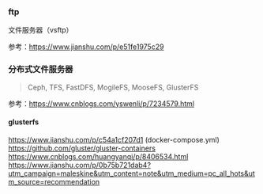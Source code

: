 ### ftp
文件服务器（vsftp）

参考：https://www.jianshu.com/p/e51fe1975c29

### 分布式文件服务器
> Ceph, TFS, FastDFS, MogileFS, MooseFS, GlusterFS

参考：https://www.cnblogs.com/yswenli/p/7234579.html

#### glusterfs
https://www.jianshu.com/p/c54a1cf207d1 (docker-compose.yml)<br/>
https://github.com/gluster/gluster-containers<br/>
https://www.cnblogs.com/huangyanqi/p/8406534.html<br/>
https://www.jianshu.com/p/0b75b721dab4?utm_campaign=maleskine&utm_content=note&utm_medium=pc_all_hots&utm_source=recommendation
